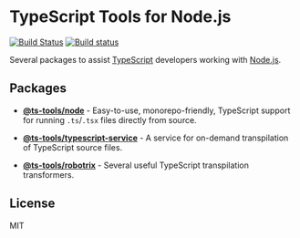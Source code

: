 # TypeScript Tools for Node.js
[![Build Status](https://travis-ci.com/AviVahl/ts-tools.svg?branch=master)](https://travis-ci.com/AviVahl/ts-tools)
[![Build status](https://ci.appveyor.com/api/projects/status/bvjp9j0infpye8ci/branch/master?svg=true)](https://ci.appveyor.com/project/AviVahl/ts-tools/branch/master)

Several packages to assist [TypeScript](https://www.typescriptlang.org/) developers working with [Node.js](https://nodejs.org/en/).

## Packages

- **[@ts-tools/node](https://github.com/AviVahl/ts-tools/tree/master/packages/node)** - Easy-to-use, monorepo-friendly, TypeScript support for running `.ts`/`.tsx` files directly from source.

- **[@ts-tools/typescript-service](https://github.com/AviVahl/ts-tools/tree/master/packages/typescript-service)** - A service for on-demand transpilation of TypeScript source files.

- **[@ts-tools/robotrix](https://github.com/AviVahl/ts-tools/tree/master/packages/robotrix)** - Several useful TypeScript transpilation transformers.

## License

MIT
